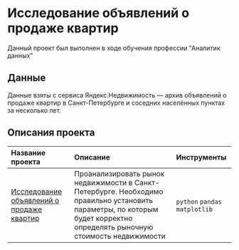 # Исследование объявлений о продаже квартир

Данный проект был выполнен в ходе обучения профессии "Аналитик данных"

##  Данные 

Данные взяты с сервиса Яндекс.Недвижимость — архив объявлений о продаже квартир в Санкт-Петербурге и соседних населённых пунктах за несколько лет.
 
## Описания проекта

| Название проекта | Описание | Инструменты|
| :-------------------- | :-------------------- | :-------------------- | 
| [Исследование объявлений о продаже квартир](https://github.com/pochemuchto/yandex_praktikum_project/blob/main/Исследовательский%20анализ%20данных/Исследование%20объявлений%20о%20продаже%20квартир.ipynb) | Проанализировать рынок недвижимости в Санкт-Петербурге. Необходимо правильно установить параметры, по которым будет корректно определять рыночную стоимость недвижимости |`python` `pandas` `matplotlib`|
